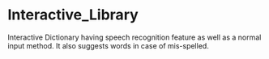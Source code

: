 # Interactive_Library
Interactive Dictionary having speech recognition feature as well as a normal input method. It also suggests words in case of mis-spelled.
